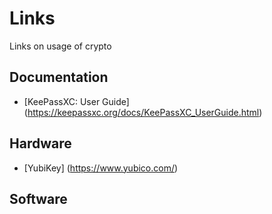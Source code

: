 # Links

Links on usage of crypto

## Documentation

 * [KeePassXC: User Guide] (https://keepassxc.org/docs/KeePassXC_UserGuide.html)

## Hardware

 * [YubiKey] (https://www.yubico.com/)

## Software


